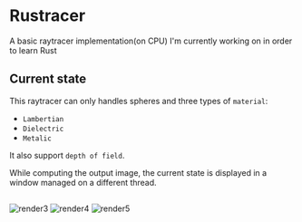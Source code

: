 # Rustracer
A basic raytracer implementation(on CPU) I'm currently working on in order to learn Rust

## Current state

This raytracer can only handles spheres and three types of `material`: 
 + `Lambertian`
 + `Dielectric`
 + `Metalic`

It also support `depth of field`.

While computing the output image, the current state is displayed in a window managed on a different thread.

## 
![render3](https://user-images.githubusercontent.com/44588205/196061050-c8dc683d-22be-47bb-9d54-bcd1b02bc8ff.png)
![render4](https://user-images.githubusercontent.com/44588205/196061053-72c9979a-5f5f-4cf3-87df-f4bb6e2a2fdb.png)
![render5](https://user-images.githubusercontent.com/44588205/196061056-ec4dc997-54fe-4e84-bac8-ec8ad85b6157.png)
